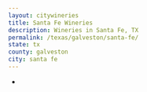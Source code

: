 ```yaml
---
layout: citywineries
title: Santa Fe Wineries
description: Wineries in Santa Fe, TX
permalink: /texas/galveston/santa-fe/
state: tx
county: galveston
city: santa fe
---
```

-
